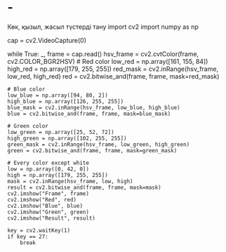 # -
Көк, қызыл, жасыл түстерді тану
import cv2
import numpy as np

cap = cv2.VideoCapture(0)

while True:
    _, frame = cap.read()
    hsv_frame = cv2.cvtColor(frame, cv2.COLOR_BGR2HSV)
    # Red color
    low_red = np.array([161, 155, 84])
    high_red = np.array([179, 255, 255])
    red_mask = cv2.inRange(hsv_frame, low_red, high_red)
    red = cv2.bitwise_and(frame, frame, mask=red_mask)
    
    # Blue color
    low_blue = np.array([94, 80, 2])
    high_blue = np.array([126, 255, 255])
    blue_mask = cv2.inRange(hsv_frame, low_blue, high_blue)
    blue = cv2.bitwise_and(frame, frame, mask=blue_mask)

    # Green color
    low_green = np.array([25, 52, 72])
    high_green = np.array([102, 255, 255])
    green_mask = cv2.inRange(hsv_frame, low_green, high_green)
    green = cv2.bitwise_and(frame, frame, mask=green_mask)

    # Every color except white
    low = np.array([0, 42, 0])
    high = np.array([179, 255, 255])
    mask = cv2.inRange(hsv_frame, low, high)
    result = cv2.bitwise_and(frame, frame, mask=mask)
    cv2.imshow("Frame", frame)
    cv2.imshow("Red", red)
    cv2.imshow("Blue", blue)
    cv2.imshow("Green", green)
    cv2.imshow("Result", result)

    key = cv2.waitKey(1)
    if key == 27:
        break
